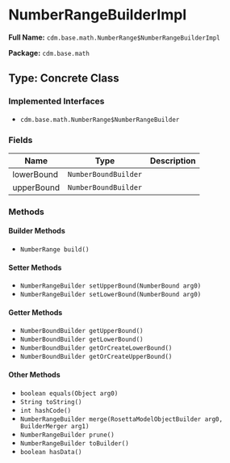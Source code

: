 # NumberRangeBuilderImpl

**Full Name:** `cdm.base.math.NumberRange$NumberRangeBuilderImpl`

**Package:** `cdm.base.math`

## Type: Concrete Class

### Implemented Interfaces

- `cdm.base.math.NumberRange$NumberRangeBuilder`

### Fields

| Name | Type | Description |
|------|------|-------------|
| lowerBound | `NumberBoundBuilder` |  |
| upperBound | `NumberBoundBuilder` |  |

### Methods

#### Builder Methods

- `NumberRange build()`

#### Setter Methods

- `NumberRangeBuilder setUpperBound(NumberBound arg0)`
- `NumberRangeBuilder setLowerBound(NumberBound arg0)`

#### Getter Methods

- `NumberBoundBuilder getUpperBound()`
- `NumberBoundBuilder getLowerBound()`
- `NumberBoundBuilder getOrCreateLowerBound()`
- `NumberBoundBuilder getOrCreateUpperBound()`

#### Other Methods

- `boolean equals(Object arg0)`
- `String toString()`
- `int hashCode()`
- `NumberRangeBuilder merge(RosettaModelObjectBuilder arg0, BuilderMerger arg1)`
- `NumberRangeBuilder prune()`
- `NumberRangeBuilder toBuilder()`
- `boolean hasData()`

